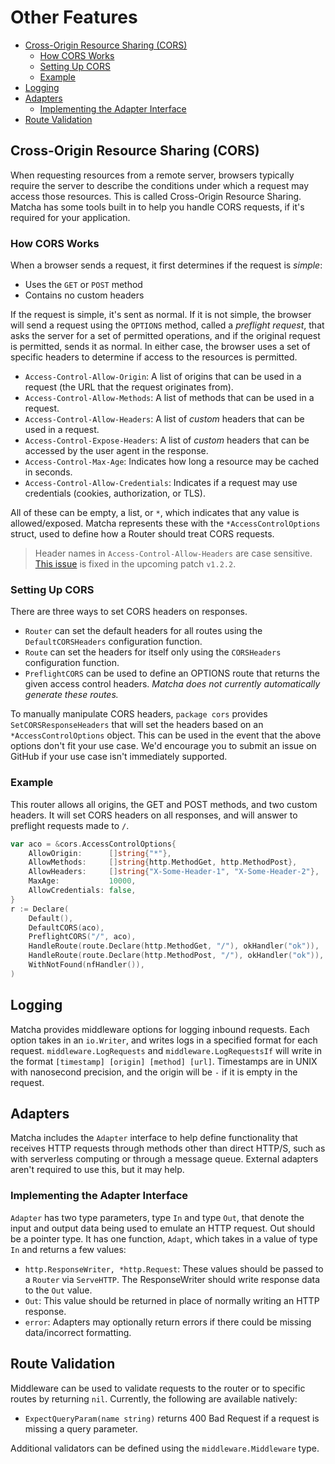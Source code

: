 # Other Features

- [Cross-Origin Resource Sharing (CORS)](#cross-origin-resource-sharing-cors)
  - [How CORS Works](#how-cors-works)
  - [Setting Up CORS](#setting-up-cors)
  - [Example](#example)
- [Logging](#logging)
- [Adapters](#adapters)
  - [Implementing the Adapter Interface](#implementing-the-adapter-interface)
- [Route Validation](#route-validation)

## Cross-Origin Resource Sharing (CORS)

When requesting resources from a remote server, browsers typically require the server to describe the conditions under which a request may access those resources. This is called Cross-Origin Resource Sharing. Matcha has some tools built in to help you handle CORS requests, if it's required for your application.

### How CORS Works

When a browser sends a request, it first determines if the request is *simple*:

- Uses the `GET` or `POST` method
- Contains no custom headers

If the request is simple, it's sent as normal. If it is not simple, the browser will send a request using the `OPTIONS` method, called a *preflight request*, that asks the server for a set of permitted operations, and if the original request is permitted, sends it as normal. In either case, the browser uses a set of specific headers to determine if access to the resources is permitted.

- `Access-Control-Allow-Origin`: A list of origins that can be used in a request (the URL that the request originates from).
- `Access-Control-Allow-Methods`: A list of methods that can be used in a request.
- `Access-Control-Allow-Headers`: A list of *custom* headers that can be used in a request.
- `Access-Control-Expose-Headers`: A list of *custom* headers that can be accessed by the user agent in the response.
- `Access-Control-Max-Age`: Indicates how long a resource may be cached in seconds.
- `Access-Control-Allow-Credentials`: Indicates if a request may use credentials (cookies, authorization, or TLS).

All of these can be empty, a list, or `*`, which indicates that any value is allowed/exposed. Matcha represents these with the `*AccessControlOptions` struct, used to define how a Router should treat CORS requests.

> Header names in `Access-Control-Allow-Headers` are case sensitive. [This issue](https://github.com/jnichols-git/matcha/v2/issues/97) is fixed in the upcoming patch `v1.2.2`.

### Setting Up CORS

There are three ways to set CORS headers on responses.

- `Router` can set the default headers for all routes using the `DefaultCORSHeaders` configuration function.
- `Route` can set the headers for itself only using the `CORSHeaders` configuration function.
- `PreflightCORS` can be used to define an OPTIONS route that returns the given access control headers. *Matcha does not currently automatically generate these routes.*

To manually manipulate CORS headers, `package cors` provides `SetCORSResponseHeaders` that will set the headers based on an `*AccessControlOptions` object. This can be used in the event that the above options don't fit your use case. We'd encourage you to submit an issue on GitHub if your use case isn't immediately supported.

### Example

This router allows all origins, the GET and POST methods, and two custom headers. It will set CORS headers on all responses, and will answer to preflight requests made to `/`.

```go
var aco = &cors.AccessControlOptions{
    AllowOrigin:      []string{"*"},
    AllowMethods:     []string{http.MethodGet, http.MethodPost},
    AllowHeaders:     []string{"X-Some-Header-1", "X-Some-Header-2"},
    MaxAge:           10000,
    AllowCredentials: false,
}
r := Declare(
    Default(),
    DefaultCORS(aco),
    PreflightCORS("/", aco),
    HandleRoute(route.Declare(http.MethodGet, "/"), okHandler("ok")),
    HandleRoute(route.Declare(http.MethodPost, "/"), okHandler("ok")),
    WithNotFound(nfHandler()),
)
```

## Logging

Matcha provides middleware options for logging inbound requests. Each option takes in an `io.Writer`, and writes logs in a specified format for each request. `middleware.LogRequests` and `middleware.LogRequestsIf` will write in the format `[timestamp] [origin] [method] [url]`. Timestamps are in UNIX with nanosecond precision, and the origin will be `-` if it is empty in the request.

## Adapters

Matcha includes the `Adapter` interface to help define functionality that receives HTTP requests through methods other than direct HTTP/S, such as with serverless computing or through a message queue. External adapters aren't required to use this, but it may help.

### Implementing the Adapter Interface

`Adapter` has two type parameters, type `In` and type `Out`, that denote the input and output data being used to emulate an HTTP request. Out should be a pointer type. It has one function, `Adapt`, which takes in a value of type `In` and returns a few values:

- `http.ResponseWriter, *http.Request`: These values should be passed to a `Router` via `ServeHTTP`. The ResponseWriter should write response data to the `Out` value.
- `Out`: This value should be returned in place of normally writing an HTTP response.
- `error`: Adapters may optionally return errors if there could be missing data/incorrect formatting.

## Route Validation

Middleware can be used to validate requests to the router or to specific routes by returning `nil`. Currently, the following are available natively:

- `ExpectQueryParam(name string)` returns 400 Bad Request if a request is missing a query parameter.

Additional validators can be defined using the `middleware.Middleware` type.

